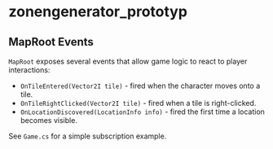 # zonengenerator_prototyp

## MapRoot Events

`MapRoot` exposes several events that allow game logic to react to player
interactions:

* `OnTileEntered(Vector2I tile)` - fired when the character moves onto a tile.
* `OnTileRightClicked(Vector2I tile)` - fired when a tile is right-clicked.
* `OnLocationDiscovered(LocationInfo info)` - fired the first time a location
  becomes visible.

See `Game.cs` for a simple subscription example.
